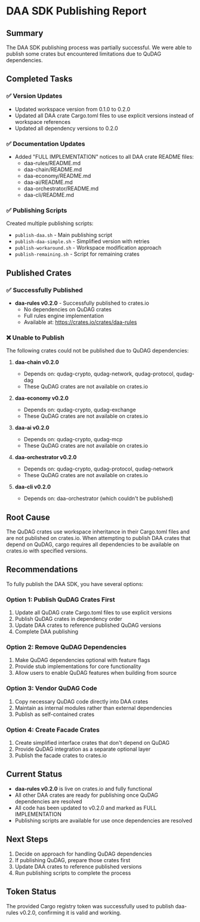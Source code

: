 # DAA SDK Publishing Report

## Summary

The DAA SDK publishing process was partially successful. We were able to publish some crates but encountered limitations due to QuDAG dependencies.

## Completed Tasks

### ✅ Version Updates
- Updated workspace version from 0.1.0 to 0.2.0
- Updated all DAA crate Cargo.toml files to use explicit versions instead of workspace references
- Updated all dependency versions to 0.2.0

### ✅ Documentation Updates
- Added "FULL IMPLEMENTATION" notices to all DAA crate README files:
  - daa-rules/README.md
  - daa-chain/README.md
  - daa-economy/README.md
  - daa-ai/README.md
  - daa-orchestrator/README.md
  - daa-cli/README.md

### ✅ Publishing Scripts
Created multiple publishing scripts:
- `publish-daa.sh` - Main publishing script
- `publish-daa-simple.sh` - Simplified version with retries
- `publish-workaround.sh` - Workspace modification approach
- `publish-remaining.sh` - Script for remaining crates

## Published Crates

### ✅ Successfully Published
- **daa-rules v0.2.0** - Successfully published to crates.io
  - No dependencies on QuDAG crates
  - Full rules engine implementation
  - Available at: https://crates.io/crates/daa-rules

### ❌ Unable to Publish
The following crates could not be published due to QuDAG dependencies:

1. **daa-chain v0.2.0**
   - Depends on: qudag-crypto, qudag-network, qudag-protocol, qudag-dag
   - These QuDAG crates are not available on crates.io

2. **daa-economy v0.2.0**
   - Depends on: qudag-crypto, qudag-exchange
   - These QuDAG crates are not available on crates.io

3. **daa-ai v0.2.0**
   - Depends on: qudag-crypto, qudag-mcp
   - These QuDAG crates are not available on crates.io

4. **daa-orchestrator v0.2.0**
   - Depends on: qudag-crypto, qudag-protocol, qudag-network
   - These QuDAG crates are not available on crates.io

5. **daa-cli v0.2.0**
   - Depends on: daa-orchestrator (which couldn't be published)

## Root Cause

The QuDAG crates use workspace inheritance in their Cargo.toml files and are not published on crates.io. When attempting to publish DAA crates that depend on QuDAG, cargo requires all dependencies to be available on crates.io with specified versions.

## Recommendations

To fully publish the DAA SDK, you have several options:

### Option 1: Publish QuDAG Crates First
1. Update all QuDAG crate Cargo.toml files to use explicit versions
2. Publish QuDAG crates in dependency order
3. Update DAA crates to reference published QuDAG versions
4. Complete DAA publishing

### Option 2: Remove QuDAG Dependencies
1. Make QuDAG dependencies optional with feature flags
2. Provide stub implementations for core functionality
3. Allow users to enable QuDAG features when building from source

### Option 3: Vendor QuDAG Code
1. Copy necessary QuDAG code directly into DAA crates
2. Maintain as internal modules rather than external dependencies
3. Publish as self-contained crates

### Option 4: Create Facade Crates
1. Create simplified interface crates that don't depend on QuDAG
2. Provide QuDAG integration as a separate optional layer
3. Publish the facade crates to crates.io

## Current Status

- **daa-rules v0.2.0** is live on crates.io and fully functional
- All other DAA crates are ready for publishing once QuDAG dependencies are resolved
- All code has been updated to v0.2.0 and marked as FULL IMPLEMENTATION
- Publishing scripts are available for use once dependencies are resolved

## Next Steps

1. Decide on approach for handling QuDAG dependencies
2. If publishing QuDAG, prepare those crates first
3. Update DAA crates to reference published versions
4. Run publishing scripts to complete the process

## Token Status

The provided Cargo registry token was successfully used to publish daa-rules v0.2.0, confirming it is valid and working.
